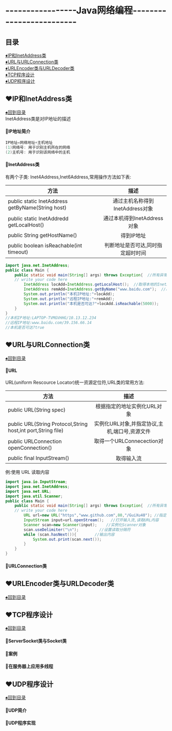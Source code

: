 # -----------------Java网络编程-------------------------
<p id="title"></p>

## 目录
<a href="#p1">:diamonds:IP和InetAddress类</a><br>
<a href="#p2">:diamonds:URL与URLConnection类</a><br>
<a href="#p3">:diamonds:URLEncoder类与URLDecoder类</a><br>
<a href="#p4">:diamonds:TCP程序设计</a><br>
<a href="#p5">:diamonds:UDP程序设计</a><br>
<p id="p1"></p>

## :hearts:IP和InetAddress类
<a href="#title">:spades:回到目录</a><br>
InetAddress类是对IP地址的描述
#### :egg:IP地址简介
```Java
IP地址=网络地址+主机地址
(1)网络号: 用于识别主机所在的网络
(2)主机号: 用于识别该网络中的主机
```
#### :egg:InetAddress类
有两个子类: Inet4Address,Inet6Address,常用操作方法如下表:

方法|描述
---|:--:
public static InetAddress getByName(String host)|通过主机名称得到InetAddress对象
public static InetAddredd getLocalHost()|通过本机得到InetAddress对象
public String getHostName()|得到IP地址
public boolean isReachable(int timeout)|判断地址是否可达,同时指定超时时间

```Java
import java.net.InetAddress;
public class Main {
    public static void main(String[] args) throws Exception{  //所有异常抛出
	// write your code here
        InetAddress locAdd=InetAddress.getLocalHost();  //取得本地的InetAddress对象
        InetAddress remAdd=InetAddress.getByName("www.baidu.com");  //取得远程InetAddress
        System.out.println("本机IP地址:"+locAdd);
        System.out.println("远程IP地址:"+remAdd);
        System.out.println("本机是否可达?"+locAdd.isReachable(5000));
    }
}
//本机IP地址:LAPTOP-TVMGVHHG/10.13.12.234
//远程IP地址:www.baidu.com/39.156.66.14
//本机是否可达?true
```
<p id="p2"></p>

## :hearts:URL与URLConnection类
<a href="#title">:spades:回到目录</a><br>
#### :egg:URL
URL(uniform Rescource Locator)统一资源定位符,URL类的常用方法:

方法|描述
---|:--:
public URL(String spec)|根据指定的地址实例化URL对象
public URL(String Protocol,String host,int port,String file)|实例化URL对象,并指定协议,主机,端口号,资源文件
public URLConnection openConnection()|取得一个URLConnecection对象
public final InputStream()|取得输入流

例:使用 URL 读取内容
```Java
import java.io.InputStream;
import java.net.InetAddress;
import java.net.URL;
import java.util.Scanner;
public class Main {
    public static void main(String[] args) throws Exception{  //所有异常抛出
	// write your code here
        URL url=new URL("https","www.github.com",80,"/GuiXu40"); //指定操作的URL
        InputStream input=url.openStream();   //打开输入流,读取URL内容
        Scanner scan=new Scanner(input);    //实例化Scanner对象
        scan.useDelimiter("\n");         //设置读取分隔符
        while (scan.hasNext()){        //输出内容
            System.out.print(scan.next());
        }
    }
}
```
#### :egg:URLConnection类
<p id="p3"></p>

## :hearts:URLEncoder类与URLDecoder类
<a href="#title">:spades:回到目录</a><br>
<p id="p4"></p>

## :hearts:TCP程序设计
<a href="#title">:spades:回到目录</a><br>
#### :egg:ServerSocket类与Socket类
#### :egg:案例
#### :egg:在服务器上应用多线程
<p id="p5"></p>

## :hearts:UDP程序设计
<a href="#title">:spades:回到目录</a><br>
#### :egg:UDP简介
#### :egg:UDP程序实现
